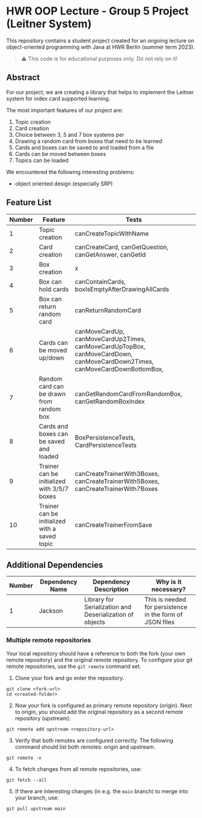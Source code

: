 # HWR OOP Lecture - Group 5 Project (Leitner System) 

This repository contains a student project created for an ongoing lecture on object-oriented programming with Java at HWR Berlin (summer term 2023).

> :warning: This code is for educational purposes only. Do not rely on it!

## Abstract

For our project, we are creating a library that helps to implement the Leitner system for index card supported learning.

The most important features of our project are:
1. Topic creation
2. Card creation
3. Choice between 3, 5 and 7 box systems per
4. Drawing a random card from boxes that need to be learned
5. Cards and boxes can be saved to and loaded from a file
6. Cards can be moved between boxes
7. Topics can be loaded

We encountered the following interesting problems:
- object oriented design (especially SRP)


## Feature List

[TODO]: # (For each feature implemented, add a row to the table!)

| Number | Feature                                       | Tests                                                                                                                      |
|--------|-----------------------------------------------|----------------------------------------------------------------------------------------------------------------------------|
| 1      | Topic creation                                | canCreateTopicWithName                                                                                                     |
| 2      | Card creation                                 | canCreateCard, canGetQuestion, canGetAnswer, canGetId                                                                      |
| 3      | Box creation                                  | x                                                                                                                          |
| 4      | Box can hold cards                            | canContainCards, boxIsEmptyAfterDrawingAllCards                                                                            |
| 5      | Box can return random card                    | canReturnRandomCard                                                                                                        |
| 6      | Cards can be moved up/down                    | canMoveCardUp, canMoveCardUp2Times, canMoveCardUpTopBox, canMoveCardDown, canMoveCardDown2Times, canMoveCardDownBottomBox, |
| 7      | Random card can be drawn from random box      | canGetRandomCardFromRandomBox, canGetRandomBoxIndex                                                                        |
| 8      | Cards and boxes can be saved and loaded       | BoxPersistenceTests, CardPersistenceTests                                                                                  |
| 9      | Trainer can be initialized with 3/5/7 boxes   | canCreateTrainerWith3Boxes, canCreateTrainerWith5Boxes, canCreateTrainerWith7Boxes                                         |
| 10     | Trainer can be initialized with a saved topic | canCreateTrainerFromSave                                                                                                   |

## Additional Dependencies

[TODO]: # (For each additional dependency your project requires- Add an additional row to the table!)

| Number | Dependency Name | Dependency Description                                   | Why is it necessary?                                     |
|--------|-----------------|----------------------------------------------------------|----------------------------------------------------------|
| 1      | Jackson         | Library for Serialization and Deserialization of objects | This is needed for persistence in the form of JSON files |

### Multiple remote repositories

Your local repository should have a reference to both the fork (your own remote repository) and the original remote repository.
To configure your git remote repositories, use the `git remote` command set.

1. Clone your fork and go enter the repository.
```
git clone <fork-url>
cd <created-folder>
```
2. Now your fork is configured as primary remote repository (origin).
Next to origin, you should add the original repository as a second remote repository (upstream).
```
git remote add upstream <repository-url>
```
3. Verify that both remotes are configured correctly.
The following command should list both remotes: origin and upstream.
```
git remote -v
```
4. To fetch changes from all remote repositories, use:
```
git fetch --all
```
5. If there are interesting changes (in e.g. the `main` branch) to merge into your branch, use:
```
git pull upstream main
```

